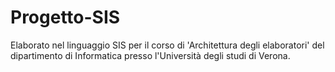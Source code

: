 # Progetto-SIS

Elaborato nel linguaggio SIS per il corso di 'Architettura degli elaboratori' del dipartimento di Informatica presso l'Università degli studi di Verona.
